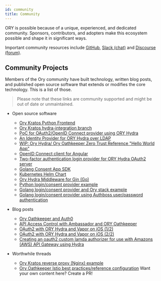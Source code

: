 ```yaml
---
id: community
title: Community
---
```


ORY is possible because of a unique, experienced, and dedicated community.
Sponsors, contributors, and adopters make this ecosystem possible and shape it
in significant ways.

Important community resources include [GitHub](https://github.com/ory),
[Slack (chat)](https://slack.ory.sh/) and
[Discourse (forum)](https://community.ory.sh/).

## Community Projects

Members of the Ory community have built technology, written blog posts, and
published open source software that extends or modifies the core technology.
This is a list of those.

> Please note that these links are community supported and might be out of date
> or unmaintained.


- Open source software
  - [Ory Kratos Python Frontend](https://github.com/k9ert/ory-tinker/)
  - [Ory Kratos hydra-integration branch](https://github.com/ory/kratos-selfservice-ui-node/tree/hydra-integration-2021)
  - [PoC for OAuth2/OpenID Connect provider using ORY Hydra](https://git.dittberner.info/jan/hydra_oidc_poc)
  - [An Identity Provider for ORY Hydra over LDAP](https://github.com/i-core/werther)
  - [WIP: Ory Hydra/ Ory Oathkeeper Zero Trust Reference "Hello World App"](https://github.com/JasonCubic/oathkeeper_hydra_reverse_proxy)
  - [OpenID Connect client for Angular](https://git.webmeisterei.com/minadmin/js-oidc)
  - [Two-factor authentication login provider for ORY Hydra OAuth2 server](https://github.com/epandurski/hydra_login2f)
  - [Golang Consent App SDK](https://github.com/janekolszak/idp)
  - [Kubernetes Helm Chart](https://github.com/kubernetes/charts/pull/1022)
  - [Ory Hydra Middleware for Gin (Go)](https://github.com/janekolszak/gin-hydra)
  - [Python login/consent provider example](https://github.com/westphahl/hydra-login-consent-python)
  - [Golang login/consent provider and Ory stack example](https://github.com/piensa/logico)
  - [Golang login/consent provider using Authboss user/password authentication](https://github.com/nbycomp/login-consent)

- Blog posts
  - [Ory Oathkeeper and Auth0](https://blog.commit.dev/articles/open-source-sundays-building-a-user-management-solution-using-ory-oathkeeper-and-auth0)
  - [API Access Control with Ambassador and ORY Oathkeeper](https://blog.getambassador.io/part-2-api-access-control-and-authentication-with-kubernetes-ambassador-and-ory-oathkeeper-q-a-127fa57f6332?utm_content=76739953&utm_medium=social&utm_source=twitter)
  - [OAuth2 with ORY Hydra and Vapor on iOS (1/2)](https://medium.com/12plus1/oauth2-with-ory-hydra-vapor-3-and-ios-12-ca0e61c28f5a)
  - [OAuth2 with ORY Hydra and Vapor on iOS (2/2)](https://medium.com/12plus1/oauth2-implementation-with-ory-hydra-vapor-3-and-ios-12-d1fe688a5479)
  - [Creating an oauth2 custom lamda authorizer for use with Amazons (AWS) API Gateway using Hydra](https://blogs.edwardwilde.com/2017/01/12/creating-an-oauth2-custom-lamda-authorizer-for-use-with-amazons-aws-api-gateway-using-hydra/)

- Worthwhile threads
  - [Ory Kratos reverse proxy (Nginx) example](https://github.com/ory/kratos/discussions/1049)
  - [Ory Oathkeeper Istio best practices/reference configuration](https://github.com/ory/oathkeeper/issues/624)
Want your own content here? Create a PR!
